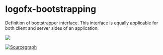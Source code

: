 # logofx-bootstrapping
Definition of bootstrapper interface. This interface is equally applicable for both client and server sides of an application.

<img src=https://ci.appveyor.com/api/projects/status/github/logofx/logofx-bootstrapping>


[![Sourcegraph](https://sourcegraph.com/github.com/LogoFX/logofx-bootstrapping/-/badge.svg)](https://sourcegraph.com/github.com/LogoFX/logofx-bootstrapping?badge)

